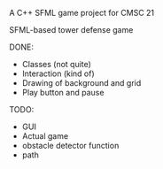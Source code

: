 A C++ SFML game project for CMSC 21

SFML-based tower defense game

DONE:
  - Classes (not quite)
  - Interaction (kind of)
  - Drawing of background and grid
  - Play button and pause

TODO:
  - GUI
  - Actual game
  - obstacle detector function
  - path
  
